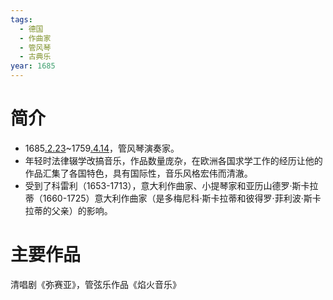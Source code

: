 ```yaml
---
tags:
  - 德国
  - 作曲家
  - 管风琴
  - 古典乐
year: 1685
---
```

# 简介

- 1685[.2.23](2024-02-23.md)~1759[.4.14](2024-04-14.md)，管风琴演奏家。
- 年轻时法律辍学改搞音乐，作品数量庞杂，在欧洲各国求学工作的经历让他的作品汇集了各国特色，具有国际性，音乐风格宏伟而清澈。
- 受到了科雷利（1653-1713），意大利作曲家、小提琴家和亚历山德罗·斯卡拉蒂（1660-1725）意大利作曲家（是多梅尼科·斯卡拉蒂和彼得罗·菲利波·斯卡拉蒂的父亲）的影响。
# 主要作品

清唱剧《弥赛亚》，管弦乐作品《焰火音乐》